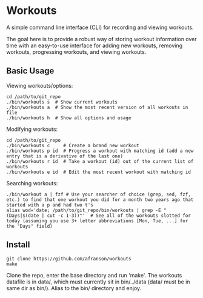 # Workouts

A simple command line interface (CLI) for recording and viewing workouts.

The goal here is to provide a robust way of storing workout information over time with an easy-to-use interface for adding new workouts, removing workouts, progressing workouts, and viewing workouts.

## Basic Usage

Viewing workouts/options:
```
cd /path/to/git_repo
./bin/workouts s  # Show current workouts
./bin/workouts a  # Show the most recent version of all workouts in file
./bin/workouts h  # Show all options and usage
```

Modifying workouts:
```
cd /path/to/git_repo
./bin/workouts c     # Create a brand new workout
./bin/workouts p id  # Progress a workout with matching id (add a new entry that is a derivative of the last one)
./bin/workouts r id  # Take a workout (id) out of the current list of workouts
./bin/workouts e id  # Edit the most recent workout with matching id
```

Searching workouts:
```
./bin/workout a | fzf # Use your searcher of choice (grep, sed, fzf, etc.) to find that one workout you did for a month two years ago that started with a p and had two t's
alias wod='date; /path/to/git_repo/bin/workouts | grep -E "(Days|$(date | cut -c 1-3))"'  # See all of the workouts slotted for today (assuming you use 3+ letter abbreviations [Mon, Tue, ...] for the "Days" field)

```

## Install

```
git clone https://github.com/afranson/workouts
make
```

Clone the repo, enter the base directory and run 'make'. The workouts datafile is in data/, which must currently sit in bin/../data (data/ must be in same dir as bin/). Alias to the bin/ directory and enjoy.
